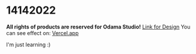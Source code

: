 # 14142022

**All rights of products are reserved for Odama Studio!**
[Link for Design](https://www.figma.com/file/gihccU5tfGDzoqoFUgjME5/Findtrend-Webflow-(Free-Code)-(Community)?node-id=0%3A1)
You can see effect on: [Vercel.app](14142022.vercel.app)

I'm just learning :)
